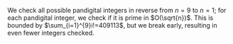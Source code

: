 We check all possible pandigital integers in reverse from $n = 9$ to $n = 1$; for each pandigital integer, we check if it is prime in $O(\sqrt{n})$. This is bounded by $\sum_{i=1}^{9}i!=409113$, but we break early, resulting in even fewer integers checked.